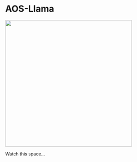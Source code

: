 # AOS-Llama

<img src="https://raw.githubusercontent.com/samcamwilliams/aos-llama2/main/image.webp" width="400">

Watch this space...
